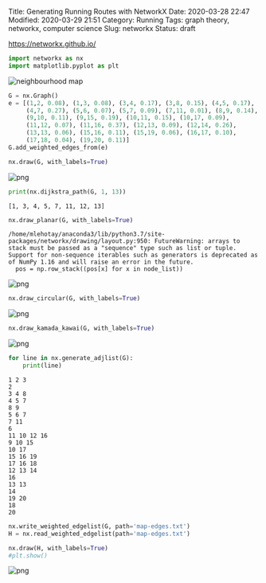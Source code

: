 Title: Generating Running Routes with NetworkX
Date: 2020-03-28 22:47
Modified: 2020-03-29 21:51
Category: Running
Tags: graph theory, networkx, computer science
Slug: networkx
Status: draft

https://networkx.github.io/


```python
import networkx as nx
import matplotlib.pyplot as plt
```

![neighbourhood map]({static}/images/map-nodes.png)


```python
G = nx.Graph()
e = [(1,2, 0.08), (1,3, 0.08), (3,4, 0.17), (3,8, 0.15), (4,5, 0.17),
     (4,7, 0.27), (5,6, 0.07), (5,7, 0.09), (7,11, 0.01), (8,9, 0.14),
     (9,10, 0.11), (9,15, 0.19), (10,11, 0.15), (10,17, 0.09),
     (11,12, 0.07), (11,16, 0.37), (12,13, 0.09), (12,14, 0.26),
     (13,13, 0.06), (15,16, 0.11), (15,19, 0.06), (16,17, 0.10),
     (17,18, 0.04), (19,20, 0.11)]
G.add_weighted_edges_from(e)
```


```python
nx.draw(G, with_labels=True)
```


![png](output_5_0.png)



```python
print(nx.dijkstra_path(G, 1, 13))
```

    [1, 3, 4, 5, 7, 11, 12, 13]



```python
nx.draw_planar(G, with_labels=True)
```

    /home/mlehotay/anaconda3/lib/python3.7/site-packages/networkx/drawing/layout.py:950: FutureWarning: arrays to stack must be passed as a "sequence" type such as list or tuple. Support for non-sequence iterables such as generators is deprecated as of NumPy 1.16 and will raise an error in the future.
      pos = np.row_stack((pos[x] for x in node_list))



![png](output_7_1.png)



```python
nx.draw_circular(G, with_labels=True)
```


![png](output_8_0.png)



```python
nx.draw_kamada_kawai(G, with_labels=True)
```


![png](output_9_0.png)



```python
for line in nx.generate_adjlist(G):
    print(line)
```

    1 2 3
    2
    3 4 8
    4 5 7
    8 9
    5 6 7
    7 11
    6
    11 10 12 16
    9 10 15
    10 17
    15 16 19
    17 16 18
    12 13 14
    16
    13 13
    14
    19 20
    18
    20



```python
nx.write_weighted_edgelist(G, path='map-edges.txt')
H = nx.read_weighted_edgelist(path='map-edges.txt')
```


```python
nx.draw(H, with_labels=True)
#plt.show()
```


![png](output_12_0.png)



```python

```
